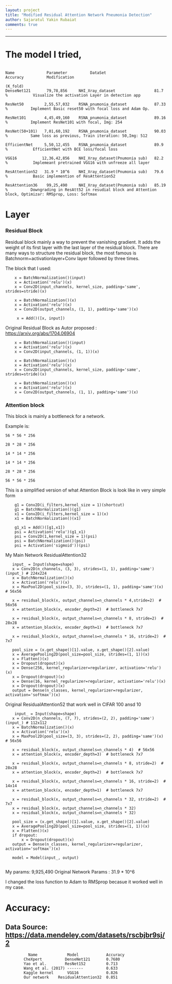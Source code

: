 ```yaml
---
layout: project
title: "Modified Residual Attention Network Pneumonia Detection"
author: Sajaratul Yakin Rubaiat
comments: true
---
```


___

# The model I tried,


```

Name              Parameter          DataSet                    Accuracy          Modification
                                                                (K_fold)
DenseNet121       79,78,856     NHI_Xray_dataset                 81.7 %           Visualize the activation Layer in detection app

ResNet50         2,55,57,032    RSNA_pnumonia_dataset            87.33 %          Implement Basic reset50 with focal loss and Adam Op.

ResNet101        4,45,49,160    RSNA_pnumonia_dataset            89.16 %          Implement ResNet101 with focal, Img: 254

ResNet(50+101)   7,01,60,192    RSNA_pnumonia_dataset            90.03 %          Same loss as previous, Train iteration: 50,Img: 512

EfficientNet     5,50,12,455    RSNA_pnumonia_dataset            89.9 %           EfficientNet with BCE loss/focal loss

VGG16           12,36,42,856    NHI_Xray_dataset(Pnumonia sub)   82.2 %           Implemeant pretrained VGG16 with unfreeze all layer

ResAttention52   31.9 * 10^6    NHI_Xray_dataset(Pnumonia sub)   79.6 %           Basic implemention of ResAttention52

ResAttention36    99,25,490     NHI_Xray_dataset(Pnumonia sub)   85.19 %          Downgrading in ResAtt52 in resudial block and Attention block, Optimizar: RMSprop, Loss: Softmax

```
 


# Layer 

### Residual Block

Residual block mainly a way to prevent the vanishing gradient. It adds the weight of its first layer with the last layer of the residual block.  There are many ways to structure the residual block,
the most famous is Batchnorm+activationlayer+Conv layer followed by three times.
 
The block that I used: 

```
    x = BatchNormalization()(input)
    x = Activation('relu')(x)
    x = Conv2D(input_channels, kernel_size, padding='same', strides=stride)(x)
    
    x = BatchNormalization()(x)
    x = Activation('relu')(x)
    x = Conv2D(output_channels, (1, 1), padding='same')(x)
    
     x = Add()([x, input])

```

Original Residual Block as Autor proposed : https://arxiv.org/abs/1704.06904

```
    x = BatchNormalization()(input)
    x = Activation('relu')(x)
    x = Conv2D(input_channels, (1, 1))(x)

    x = BatchNormalization()(x)
    x = Activation('relu')(x)
    x = Conv2D(input_channels, kernel_size, padding='same', strides=stride)(x)

    x = BatchNormalization()(x)
    x = Activation('relu')(x)
    x = Conv2D(output_channels, (1, 1), padding='same')(x)

```

### Attention block

This block is mainly a bottleneck for a network. 

Example is:

```
56 * 56 * 256

28 * 28 * 256

14 * 14 * 256

14 * 14 * 256

28 * 28 * 256 

56 * 56 * 256
```
This is a simplified version of what Attention Block is look like in very simple form

```
    g1 = Conv2D(i_filters,kernel_size = 1)(shortcut) 
    g1 = BatchNormalization()(g1)
    x1 = Conv2D(i_filters,kernel_size = 1)(x) 
    x1 = BatchNormalization()(x1)

    g1_x1 = Add()([g1,x1])
    psi = Activation('relu')(g1_x1)
    psi = Conv2D(1,kernel_size = 1)(psi) 
    psi = BatchNormalization()(psi)
    psi = Activation('sigmoid'))(psi)
 ```
 
My Main Network ResidualAttention32
 
 ```
    input_ = Input(shape=shape)
    x = Conv2D(n_channels, (3, 3), strides=(1, 1), padding='same')(input_) # 224x224
    x = BatchNormalization()(x)
    x = Activation('relu')(x)
    x = MaxPool2D(pool_size=(3, 3), strides=(1, 1), padding='same')(x)  # 56x56

    x = residual_block(x, output_channels=n_channels * 4,stride=2)  # 56x56
    x = attention_block(x, encoder_depth=2)  # bottleneck 7x7

    x = residual_block(x, output_channels=n_channels * 8, stride=2)  # 28x28
    x = attention_block(x, encoder_depth=1)  # bottleneck 7x7

    x = residual_block(x, output_channels=n_channels * 16, stride=2)  # 7x7

    pool_size = (x.get_shape()[1].value, x.get_shape()[2].value)
    x = AveragePooling2D(pool_size=pool_size, strides=(1, 1))(x)
    x = Flatten()(x)
    x = Dropout(dropout)(x)
    x = Dense(256, kernel_regularizer=regularizer, activation='relu')(x)
    x = Dropout(dropout)(x)
    x = Dense(16, kernel_regularizer=regularizer, activation='relu')(x)
    x = Dropout(dropout)(x)
    output = Dense(n_classes, kernel_regularizer=regularizer, activation='softmax')(x)

 ```
 
 Original ResidualAttention52 that work well in CIFAR 100 ansd 10
 
 ```
     input_ = Input(shape=shape)
    x = Conv2D(n_channels, (7, 7), strides=(2, 2), padding='same')(input_) # 112x112
    x = BatchNormalization()(x)
    x = Activation('relu')(x)
    x = MaxPool2D(pool_size=(3, 3), strides=(2, 2), padding='same')(x)  # 56x56

    x = residual_block(x, output_channels=n_channels * 4)  # 56x56
    x = attention_block(x, encoder_depth=3)  # bottleneck 7x7

    x = residual_block(x, output_channels=n_channels * 8, stride=2)  # 28x28
    x = attention_block(x, encoder_depth=2)  # bottleneck 7x7

    x = residual_block(x, output_channels=n_channels * 16, stride=2)  # 14x14
    x = attention_block(x, encoder_depth=1)  # bottleneck 7x7

    x = residual_block(x, output_channels=n_channels * 32, stride=2)  # 7x7
    x = residual_block(x, output_channels=n_channels * 32)
    x = residual_block(x, output_channels=n_channels * 32)

    pool_size = (x.get_shape()[1].value, x.get_shape()[2].value)
    x = AveragePooling2D(pool_size=pool_size, strides=(1, 1))(x)
    x = Flatten()(x)
    if dropout:
        x = Dropout(dropout)(x)
    output = Dense(n_classes, kernel_regularizer=regularizer, activation='softmax')(x)

    model = Model(input_, output)
    
 ```

My params: 9,925,490
Original Network Params : 31.9 * 10^6

I changed the loss function to Adam to RMSprop becasue it worked well in my case.

# Accuracy: 

## Data Source: https://data.mendeley.com/datasets/rscbjbr9sj/2

```
          Name             Model            Accuracy
        CheXpert          DenseNet121       0.7680
        Yao et al.        ResNet152         0.713
        Wang et al. (2017) -------          0.633
        Kaggle kernel      VGG16            0.826
        Our network    ResidualAttention32  0.851
        
```


        
